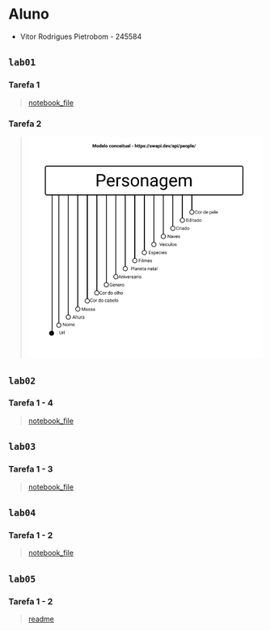 # Aluno
* Vitor Rodrigues Pietrobom - 245584


## `lab01`
  ### Tarefa 1
  > [notebook_file](lab01/notebook/lab01.ipynb)

  ### Tarefa 2
  > <img src="lab01/images/Lab01.png">

## `lab02`
  ### Tarefa 1 - 4
  > [notebook_file](lab02/lab2_logic_model_dbpedia.ipynb)

## `lab03`
  ### Tarefa 1 - 3
  > [notebook_file](lab03/lab03-nhanes.ipynb)

## `lab04`
  ### Tarefa 1 - 2
  > [notebook_file](lab04/lab04-sql-advanced.ipynb)
  
## `lab05`
  ### Tarefa 1 - 2
  > [readme](lab05/README.md)
